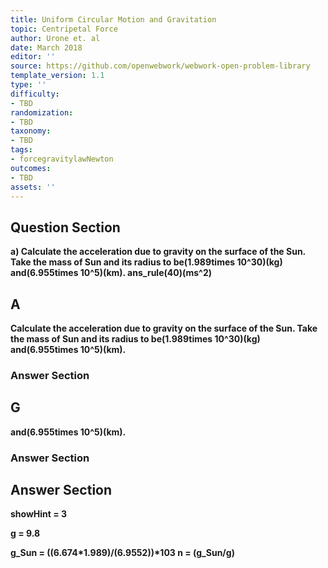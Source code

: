 ```yaml
---
title: Uniform Circular Motion and Gravitation
topic: Centripetal Force
author: Urone et. al
date: March 2018
editor: ''
source: https://github.com/openwebwork/webwork-open-problem-library
template_version: 1.1
type: ''
difficulty:
- TBD
randomization:
- TBD
taxonomy:
- TBD
tags:
- forcegravitylawNewton
outcomes:
- TBD
assets: ''
---
```


## Question Section 

<b>
a) Calculate the acceleration due to gravity on the surface of the Sun. Take the mass of Sun and its radius to be(1.989times 10^30)(kg) and(6.955times 10^5)(km).
ans_rule(40)(ms^2)

## A
Calculate the acceleration due to gravity on the surface of the Sun. Take the mass of Sun and its radius to be(1.989times 10^30)(kg) and(6.955times 10^5)(km).
### Answer Section
## G
and(6.955times 10^5)(km).
### Answer Section


## Answer Section

showHint = 3

g = 9.8

g_Sun = ((6.674*1.989)/(6.955**2))*10**3
n = (g_Sun/g)